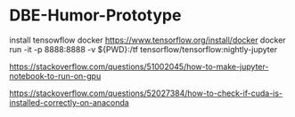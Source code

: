 # DBE-Humor-Prototype

install tensowflow  docker  https://www.tensorflow.org/install/docker
docker run -it -p 8888:8888 -v ${PWD}:/tf tensorflow/tensorflow:nightly-jupyter

https://stackoverflow.com/questions/51002045/how-to-make-jupyter-notebook-to-run-on-gpu

https://stackoverflow.com/questions/52027384/how-to-check-if-cuda-is-installed-correctly-on-anaconda